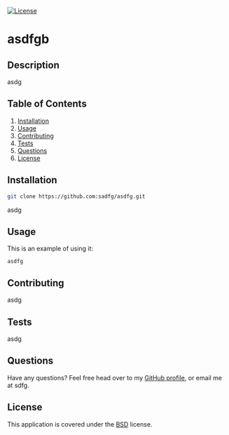 
  [![License](https://img.shields.io/badge/License-BSD%203--Clause-blue.svg)](https://opensource.org/licenses/BSD-3-Clause)
  # asdfgb

  ## Description
  
  asdg
  
  ## Table of Contents
  
  1. [Installation](#installation)
  2. [Usage](#usage)
  3. [Contributing](#contributing)
  4. [Tests](#tests)
  5. [Questions](#questions)
  6. [License](#license)
  
  ## Installation
  
  ```bash
  git clone https://github.com:sadfg/asdfg.git
  ```
  asdg

  ## Usage
  
  This is an example of using it:
  ```
  asdfg
  ```

  ## Contributing
  
  asdg
  
  
  ## Tests
  
  asdg
  
  ## Questions
  
  Have any questions? Feel free head over to my [GitHub profile](https://github.com/sadfg), or email me at sdfg.
  
  ## License
  
  This application is covered under the [BSD](https://opensource.org/licenses/BSD-3-Clause) license.

